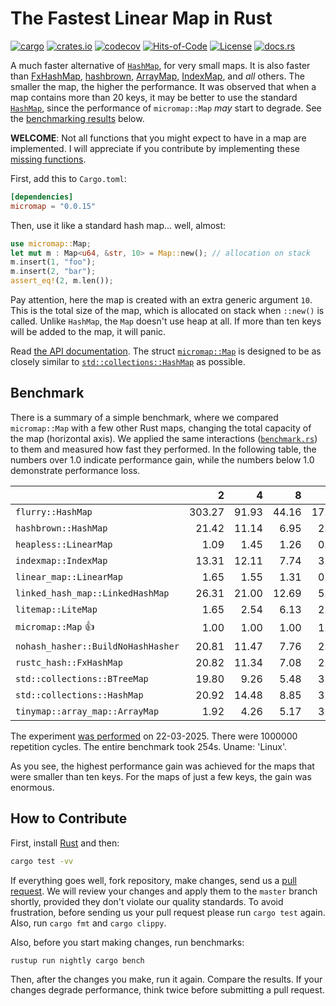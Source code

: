 # The Fastest Linear Map in Rust

[![cargo](https://github.com/yegor256/micromap/actions/workflows/cargo.yml/badge.svg)](https://github.com/yegor256/micromap/actions/workflows/cargo.yml)
[![crates.io](https://img.shields.io/crates/v/micromap.svg)](https://crates.io/crates/micromap)
[![codecov](https://codecov.io/gh/yegor256/micromap/branch/master/graph/badge.svg)](https://codecov.io/gh/yegor256/micromap)
[![Hits-of-Code](https://hitsofcode.com/github/yegor256/micromap)](https://hitsofcode.com/view/github/yegor256/micromap)
[![License](https://img.shields.io/badge/license-MIT-green.svg)](https://github.com/yegor256/micromap/blob/master/LICENSE.txt)
[![docs.rs](https://img.shields.io/docsrs/micromap)](https://docs.rs/micromap/latest/micromap/)

A much faster alternative of
[`HashMap`](https://doc.rust-lang.org/std/collections/struct.HashMap.html),
for very small maps.
It is also faster than
[FxHashMap](https://github.com/rust-lang/rustc-hash),
[hashbrown](https://github.com/rust-lang/hashbrown),
[ArrayMap](https://github.com/robjtede/tinymap),
[IndexMap](https://crates.io/crates/indexmap),
and _all_ others.
The smaller the map, the higher the performance.
It was observed that when a map contains more than 20 keys,
it may be better to use the standard
[`HashMap`](https://doc.rust-lang.org/std/collections/struct.HashMap.html),
since the performance of `micromap::Map` _may_ start to degrade.
See the [benchmarking results](#benchmark) below.

**WELCOME**:
Not all functions that you might expect to have in a map are implemented.
I will appreciate if you contribute by implementing these
[missing functions](https://github.com/yegor256/micromap/issues).

First, add this to `Cargo.toml`:

```toml
[dependencies]
micromap = "0.0.15"
```

Then, use it like a standard hash map... well, almost:

```rust
use micromap::Map;
let mut m : Map<u64, &str, 10> = Map::new(); // allocation on stack
m.insert(1, "foo");
m.insert(2, "bar");
assert_eq!(2, m.len());
```

Pay attention, here the map is created with an extra generic argument `10`.
This is the total size of the map, which is allocated on stack when `::new()`
is called. Unlike `HashMap`, the `Map` doesn't use heap at all. If more than
ten keys will be added to the map, it will panic.

Read [the API documentation](https://docs.rs/micromap/latest/micromap/).
The struct
[`micromap::Map`](https://docs.rs/micromap/latest/micromap/struct.Map.html)
is designed to be as closely similar to
[`std::collections::HashMap`][std] as possible.

## Benchmark

There is a summary of a simple benchmark, where we compared `micromap::Map` with
a few other Rust maps, changing the total capacity of the map (horizontal axis).
We applied the same interactions
([`benchmark.rs`][rs])
to them and measured how fast they performed. In the following table,
the numbers over 1.0 indicate performance gain,
while the numbers below 1.0 demonstrate performance loss.

<!-- benchmark -->
| | 2 | 4 | 8 | 16 | 32 | 64 | 128 |
| --- | --: | --: | --: | --: | --: | --: | --: |
| `flurry::HashMap` | 303.27 | 91.93 | 44.16 | 17.50 | 9.58 | 4.73 | 2.72 |
| `hashbrown::HashMap` | 21.42 | 11.14 | 6.95 | 2.37 | 1.31 | 0.67 | 0.29 |
| `heapless::LinearMap` | 1.09 | 1.45 | 1.26 | 0.89 | 0.82 | 0.96 | 1.16 |
| `indexmap::IndexMap` | 13.31 | 12.11 | 7.74 | 3.16 | 1.76 | 0.88 | 0.48 |
| `linear_map::LinearMap` | 1.65 | 1.55 | 1.31 | 0.68 | 0.83 | 0.84 | 0.93 |
| `linked_hash_map::LinkedHashMap` | 26.31 | 21.00 | 12.69 | 5.17 | 2.73 | 1.38 | 0.80 |
| `litemap::LiteMap` | 1.65 | 2.54 | 6.13 | 2.93 | 1.84 | 0.88 | 0.60 |
| `micromap::Map` 👍 | 1.00 | 1.00 | 1.00 | 1.00 | 1.00 | 1.00 | 1.00 |
| `nohash_hasher::BuildNoHashHasher` | 20.81 | 11.47 | 7.76 | 2.41 | 1.19 | 0.59 | 0.36 |
| `rustc_hash::FxHashMap` | 20.82 | 11.34 | 7.08 | 2.24 | 1.04 | 0.57 | 0.32 |
| `std::collections::BTreeMap` | 19.80 | 9.26 | 5.48 | 3.12 | 1.89 | 1.02 | 0.73 |
| `std::collections::HashMap` | 20.92 | 14.48 | 8.85 | 3.62 | 1.99 | 0.98 | 0.57 |
| `tinymap::array_map::ArrayMap` | 1.92 | 4.26 | 5.17 | 3.40 | 3.81 | 4.34 | 4.65 |

The experiment [was performed][action] on 22-03-2025.
There were 1000000 repetition cycles.
The entire benchmark took 254s.
Uname: 'Linux'.

<!-- benchmark -->

As you see, the highest performance gain was achieved for the maps that
were smaller than ten keys.
For the maps of just a few keys, the gain was enormous.

## How to Contribute

First, install [Rust](https://www.rust-lang.org/tools/install) and then:

```bash
cargo test -vv
```

If everything goes well, fork repository, make changes, send us a
[pull request](https://www.yegor256.com/2014/04/15/github-guidelines.html).
We will review your changes and apply them to the `master` branch shortly,
provided they don't violate our quality standards. To avoid frustration,
before sending us your pull request please run `cargo test` again. Also,
run `cargo fmt` and `cargo clippy`.

Also, before you start making changes, run benchmarks:

```bash
rustup run nightly cargo bench
```

Then, after the changes you make, run it again. Compare the results.
If your changes
degrade performance, think twice before submitting a pull request.

[std]: https://doc.rust-lang.org/std/collections/struct.HashMap.html
[rs]: https://github.com/yegor256/micromap/blob/master/tests/benchmark.rs
[action]: https://github.com/yegor256/micromap/actions/workflows/benchmark.yml

